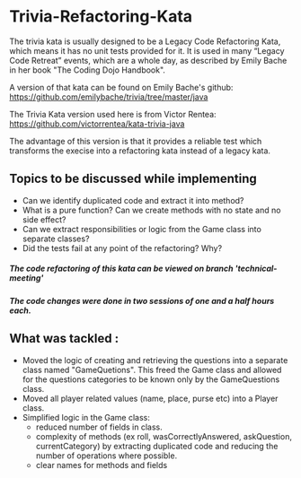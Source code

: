 # Trivia-Refactoring-Kata

The trivia kata is usually designed to be a Legacy Code Refactoring Kata, which means it has no unit tests provided for it.
It is used in many “Legacy Code Retreat” events, which are a whole day, as described by Emily Bache in her book "The Coding Dojo Handbook".

A version of that kata can be found on Emily Bache's github: https://github.com/emilybache/trivia/tree/master/java

The Trivia Kata version used here is from Victor Rentea: https://github.com/victorrentea/kata-trivia-java

The advantage of this version is that it provides a reliable test which transforms the execise into a refactoring kata instead of a legacy kata. 


## Topics to be discussed while implementing
* Can we identify duplicated code and extract it into method?
* What is a pure function? Can we create methods with no state and no side effect? 
* Can we extract responsibilities or logic from the Game class into separate classes?
* Did the tests fail at any point of the refactoring? Why?


##### The code refactoring of this kata can be viewed on branch  'technical-meeting'
##### The code changes were done in two sessions of one and a half hours each.

## What was tackled :
* Moved the logic of creating and retrieving the questions into a separate class named "GameQuetions". This freed the Game class and allowed for the questions categories to be known only by the GameQuestions class.
* Moved all player related values (name, place, purse etc) into a Player class.
* Simplified logic in the Game class:
    * reduced number of fields in class.
    * complexity of methods (ex roll, wasCorrectlyAnswered, askQuestion, currentCategory) by extracting duplicated code and reducing the number of operations where possible.
    * clear names for methods and fields
    